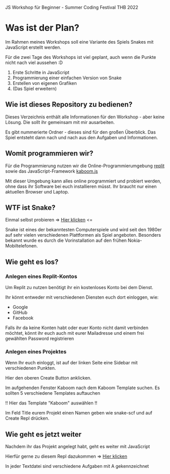 JS Workshop für Beginner - Summer Coding Festival THB 2022

# Was ist der Plan?

Im Rahmen meines Workshops soll eine Variante des Spiels Snakes mit JavaScript erstellt werden.

Für die zwei Tage des Workshops ist viel geplant, auch wenn die Punkte nicht nach viel aussehen :D

1. Erste Schritte in JavaScript
2. Programmierung einer einfachen Version von Snake
3. Erstellen von eigenen Grafiken
4. (Das Spiel erweitern)

## Wie ist dieses Repository zu bedienen?
Dieses Verzeichnis enthält alle Informationen für den Workshop - aber keine Lösung. Die sollt ihr gemeinsam mit mir ausarbeiten.

Es gibt nummerierte Ordner - dieses sind für den großen Überblick. Das Spiel entsteht dann nach und nach aus den Aufgaben und Informationen.

## Womit programmieren wir?
Für die Programmierung nutzen wir die Online-Programmierumgebung [replit](https://replit.com/~) sowie das JavaScript-Framework [kaboom.js](https://kaboomjs.com/)

Mit dieser Umgebung kann alles online programmiert und probiert werden, ohne dass ihr Software bei euch installieren müsst. Ihr braucht nur einen aktuellen Browser und Laptop.

## WTF ist Snake?
Einmal selbst probieren => [Hier klicken](https://g.co/kgs/NahkAs) <=

Snake ist eines der bekanntesten Computerspiele und wird seit den 1980er auf sehr vielen verschiedenen Plattformen als Spiel angeboten.
Besonders bekannt wurde es durch die Vorinstallation auf den frühen Nokia-Mobiltelefonen.

## Wie geht es los?

### Anlegen eines Replit-Kontos
Um Replit zu nutzen benötigt ihr ein kostenloses Konto bei dem Dienst.

Ihr könnt entweder mit verschiedenen Diensten euch dort einloggen, wie:
- Google
- GitHub
- Facebook

Falls ihr da keine Konten habt oder euer Konto nicht damit verbinden möchtet, könnt ihr euch auch mit eurer Mailadresse und einem frei gewählten Password registrieren

### Anlegen eines Projektes

Wenn Ihr euch einloggt, ist auf der linken Seite eine Sidebar mit verschiedenen Punkten.

Hier den oberen Create Button anklicken.

Im aufgehenden Fenster Kaboom nach dem Kaboom Template suchen. Es sollten 5 verschiedene Templates auftauchen

!! Hier das Template "Kaboom" auswählen !!

Im Feld Title eurem Projekt einen Namen geben wie snake-scf und auf Create Repl drücken.

## Wie geht es jetzt weiter
Nachdem ihr das Projekt angelegt habt, geht es weiter mit JavaScript 

Hierfür gerne zu diesem Repl dazukommen => [Hier klicken](https://replit.com/join/spayvynfyh-milabs)

In jeder Textdatei sind verschiedene Aufgaben mit A gekennzeichnet


